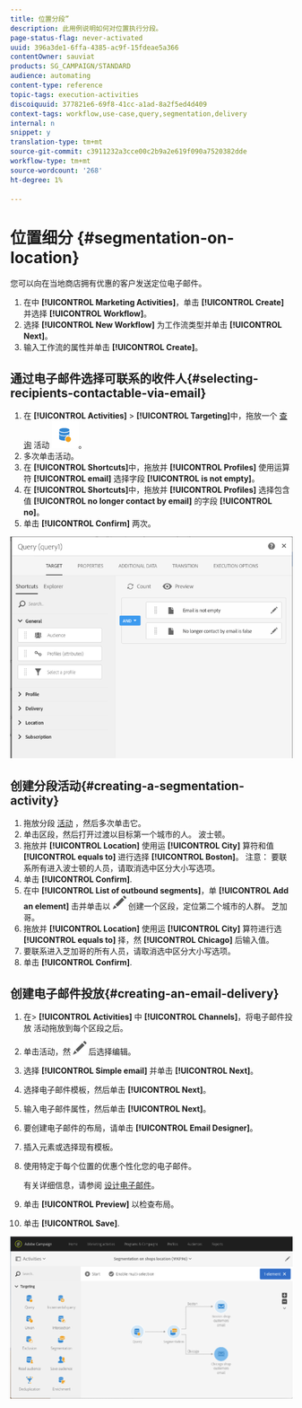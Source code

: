 ```yaml
---
title: 位置分段”
description: 此用例说明如何对位置执行分段。
page-status-flag: never-activated
uuid: 396a3de1-6ffa-4385-ac9f-15fdeae5a366
contentOwner: sauviat
products: SG_CAMPAIGN/STANDARD
audience: automating
content-type: reference
topic-tags: execution-activities
discoiquuid: 377821e6-69f8-41cc-a1ad-8a2f5ed4d409
context-tags: workflow,use-case,query,segmentation,delivery
internal: n
snippet: y
translation-type: tm+mt
source-git-commit: c3911232a3cce00c2b9a2e619f090a7520382dde
workflow-type: tm+mt
source-wordcount: '268'
ht-degree: 1%

---
```



# 位置细分 {#segmentation-on-location}

您可以向在当地商店拥有优惠的客户发送定位电子邮件。

1. 在中 **[!UICONTROL Marketing Activities]**，单击 **[!UICONTROL Create]** 并选择 **[!UICONTROL Workflow]**。
1. 选择 **[!UICONTROL New Workflow]** 为工作流类型并单击 **[!UICONTROL Next]**。
1. 输入工作流的属性并单击 **[!UICONTROL Create]**。

## 通过电子邮件选择可联系的收件人{#selecting-recipients-contactable-via-email}

1. 在 **[!UICONTROL Activities]** > **[!UICONTROL Targeting]**&#x200B;中，拖放一个 [查询](../../automating/using/query.md) 活动 ![](assets/query.png)。
1. 多次单击活动。
1. 在 **[!UICONTROL Shortcuts]**&#x200B;中，拖放并 **[!UICONTROL Profiles]** 使用运算符 **[!UICONTROL email]** 选择字段 **[!UICONTROL is not empty]**。
1. 在 **[!UICONTROL Shortcuts]**&#x200B;中，拖放并 **[!UICONTROL Profiles]** 选择包含值 **[!UICONTROL no longer contact by email]** 的字段 **[!UICONTROL no]**。
1. 单击 **[!UICONTROL Confirm]** 两次。

![](assets/wf-complement-query.png)

## 创建分段活动{#creating-a-segmentation-activity}

1. 拖放分段 [活动](../../automating/using/segmentation.md) ，然后多次单击它。
1. 单击区段，然后打开过渡以目标第一个城市的人。 波士顿。
1. 拖放并 **[!UICONTROL Location]** 使用运 **[!UICONTROL City]** 算符和值 **[!UICONTROL equals to]** 进行选择 **[!UICONTROL Boston]**。
注意： 要联系所有进入波士顿的人员，请取消选中区分大小写选项。
1. 单击 **[!UICONTROL Confirm]**.
1. 在中 **[!UICONTROL List of outbound segments]**，单 **[!UICONTROL Add an element]** 击并单击以 ![](assets/edit_darkgrey-24px.png) 创建一个区段，定位第二个城市的人群。 芝加哥。
1. 拖放并 **[!UICONTROL Location]** 使用运 **[!UICONTROL City]** 算符进行选 **[!UICONTROL equals to]** 择，然 **[!UICONTROL Chicago]** 后输入值。
1. 要联系进入芝加哥的所有人员，请取消选中区分大小写选项。
1. 单击 **[!UICONTROL Confirm]**.

## 创建电子邮件投放{#creating-an-email-delivery}

1. 在> **[!UICONTROL Activities]** 中 **[!UICONTROL Channels]**，将电子邮件投放 [](../../automating/using/email-delivery.md) 活动拖放到每个区段之后。
1. 单击活动，然 ![](assets/edit_darkgrey-24px.png) 后选择编辑。
1. 选择 **[!UICONTROL Simple email]** 并单击 **[!UICONTROL Next]**。
1. 选择电子邮件模板，然后单击 **[!UICONTROL Next]**。
1. 输入电子邮件属性，然后单击 **[!UICONTROL Next]**。
1. 要创建电子邮件的布局，请单击 **[!UICONTROL Email Designer]**。
1. 插入元素或选择现有模板。
1. 使用特定于每个位置的优惠个性化您的电子邮件。

   有关详细信息，请参阅 [设计电子邮件](../../designing/using/designing-from-scratch.md#designing-an-email-content-from-scratch)。

1. 单击 **[!UICONTROL Preview]** 以检查布局。
1. 单击 **[!UICONTROL Save]**.

![](assets/wf-segmentation-location.png)


